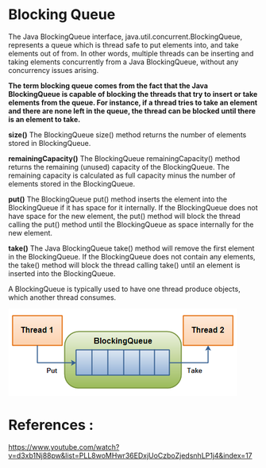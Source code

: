 # Blocking Queue

The Java BlockingQueue interface, java.util.concurrent.BlockingQueue, represents a queue which is thread safe to put elements into, and take elements out of from. In other words, multiple threads can be inserting and taking elements concurrently from a Java BlockingQueue, without any concurrency issues arising.

**The term blocking queue comes from the fact that the Java BlockingQueue is capable of blocking the threads that try to insert or take elements from the queue. For instance, if a thread tries to take an element and there are none left in the queue, the thread can be blocked until there is an element to take.**

**size()**
The BlockingQueue size() method returns the number of elements stored in BlockingQueue.

**remainingCapacity()**
The BlockingQueue remainingCapacity() method returns the remaining (unused) capacity of the BlockingQueue. The remaining capacity is calculated as full capacity minus the number of elements stored in the BlockingQueue.

**put()**
The BlockingQueue put() method inserts the element into the BlockingQueue if it has space for it internally. If the BlockingQueue does not have space for the new element, the put() method will block the thread calling the put() method until the BlockingQueue as space internally for the new element.

**take()**
The Java BlockingQueue take() method will remove the first element in the BlockingQueue. If the BlockingQueue does not contain any elements, the take() method will block the thread calling take() until an element is inserted into the BlockingQueue.


A BlockingQueue is typically used to have one thread produce objects, which another thread consumes.

![Blocking Queue](blocking-queue.png?raw=true)



# References :
https://www.youtube.com/watch?v=d3xb1Nj88pw&list=PLL8woMHwr36EDxjUoCzboZjedsnhLP1j4&index=17

